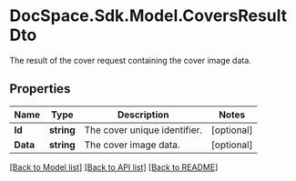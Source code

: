 # DocSpace.Sdk.Model.CoversResultDto
The result of the cover request containing the cover image data.

## Properties

Name | Type | Description | Notes
------------ | ------------- | ------------- | -------------
**Id** | **string** | The cover unique identifier. | [optional] 
**Data** | **string** | The cover image data. | [optional] 

[[Back to Model list]](../README.md#documentation-for-models) [[Back to API list]](../README.md#documentation-for-api-endpoints) [[Back to README]](../README.md)


